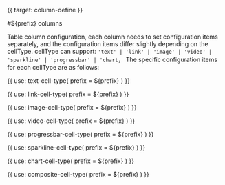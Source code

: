 {{ target: column-define }}

#${prefix} columns

Table column configuration, each column needs to set configuration items separately, and the configuration items differ slightly depending on the cellType. cellType can support: `'text' | 'link' | 'image' | 'video' | 'sparkline' | 'progressbar' | 'chart`， The specific configuration items for each cellType are as follows:

{{ use: text-cell-type(
    prefix = ${prefix}
) }}

{{ use: link-cell-type(
    prefix = ${prefix}
) }}

{{ use: image-cell-type(
    prefix = ${prefix}
) }}

{{ use: video-cell-type(
    prefix = ${prefix}
) }}

{{ use: progressbar-cell-type(
    prefix = ${prefix}
) }}

{{ use: sparkline-cell-type(
    prefix = ${prefix}
) }}

{{ use: chart-cell-type(
    prefix = ${prefix}
) }}

{{ use: composite-cell-type(
    prefix = ${prefix}
) }}